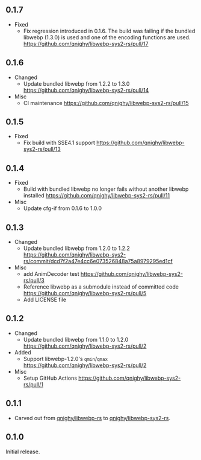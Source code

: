## 0.1.7

- Fixed
  - Fix regression introduced in 0.1.6. The build was failing if the bundled libwebp (1.3.0) is used and one of the encoding functions are used. https://github.com/qnighy/libwebp-sys2-rs/pull/17

## 0.1.6

- Changed
  - Update bundled libwebp from 1.2.2 to 1.3.0 https://github.com/qnighy/libwebp-sys2-rs/pull/14
- Misc
  - CI maintenance https://github.com/qnighy/libwebp-sys2-rs/pull/15

## 0.1.5

- Fixed
  - Fix build with SSE4.1 support https://github.com/qnighy/libwebp-sys2-rs/pull/13

## 0.1.4

- Fixed
  - Build with bundled libwebp no longer fails without another libwebp installed https://github.com/qnighy/libwebp-sys2-rs/pull/11
- Misc
  - Update cfg-if from 0.1.6 to 1.0.0

## 0.1.3

- Changed
  - Update bundled libwebp from 1.2.0 to 1.2.2 https://github.com/qnighy/libwebp-sys2-rs/commit/dcd7f2a47e4cc6e073526848a75a8979295ed1cf
- Misc
  - add AnimDecoder test https://github.com/qnighy/libwebp-sys2-rs/pull/3
  - Reference libwebp as a submodule instead of committed code https://github.com/qnighy/libwebp-sys2-rs/pull/5
  - Add LICENSE file

## 0.1.2

- Changed
  - Update bundled libwebp from 1.1.0 to 1.2.0 https://github.com/qnighy/libwebp-sys2-rs/pull/2
- Added
  - Support libwebp-1.2.0's `qmin`/`qmax` https://github.com/qnighy/libwebp-sys2-rs/pull/2
- Misc
  - Setup GitHub Actions https://github.com/qnighy/libwebp-sys2-rs/pull/1

## 0.1.1

- Carved out from [qnighy/libwebp-rs](https://github.com/qnighy/libwebp-rs) to [qnighy/libwebp-sys2-rs](https://github.com/qnighy/libwebp-sys2-rs).

## 0.1.0

Initial release.
